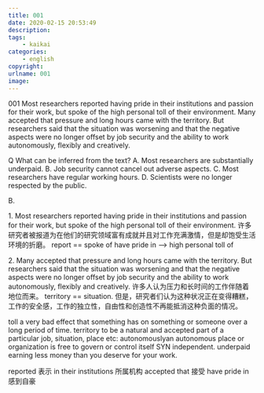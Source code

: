 ```yaml
---
title: 001
date: 2020-02-15 20:53:49
description:
tags: 
	- kaikai
categories:
	- english
copyright:
urlname: 001
image:
---
```

<span id="inline-yellow">001</span>
Most researchers reported having pride in their institutions and passion for their work, but spoke of the high personal toll of their environment. Many accepted that pressure and long hours came with the territory. But researchers said that the situation was worsening and that the negative aspects were no longer offset by job security and the ability to work autonomously, flexibly and creatively.

<span id="inline-blue">Q</span>
What can be inferred from the text?
A. Most researchers are substantially underpaid.
B. Job security cannot cancel out adverse aspects.
C. Most researchers have regular working hours.
D. Scientists were no longer respected by the public.
<!--more-->
B.

<span id="inline-toc">1.</span>
Most researchers reported having pride in their institutions and passion for their work, but spoke of the high personal toll of their environment.
许多研究者<span id="inline-red">被报道</span>为在他们的<span id="inline-red">研究领域</span><span id="inline-red">富有成就</span>并且对工作充满激情，但是却饱受生活环境的折磨。
report == spoke of
have pride in --> high personal toll of

<span id="inline-toc">2.</span> 
 Many accepted that pressure and long hours came with the territory. But researchers said that the situation was worsening and that the negative aspects were no longer offset by job security and the ability to work autonomously, flexibly and creatively. 
许多人<span id="inline-red">认为</span>压力和长时间的工作伴随着地位而来。 territory == situation. 但是，研究者们认为这种状况正在变得糟糕，工作的安全感，工作的独立性，自由性和创造性不再能抵消这种负面的情况。

<span id="inline-purple">toll</span>  a very bad effect that something has on something or someone over a long period of time.
<span id="inline-purple">territory</span>  to be a natural and accepted part of a particular job, situation, place etc:
<span id="inline-purple">autonomously</span>an autonomous place or organization is free to govern or control itself SYN independent.
<span id="inline-purple">underpaid</span> earning less money than you deserve for your work.

<span id="inline-red">reported</span> 表示
<span id="inline-red">in their institutions</span> 所属机构
<span id="inline-red">accepted that</span> 接受
<span id="inline-red">have pride in</span> 感到自豪




